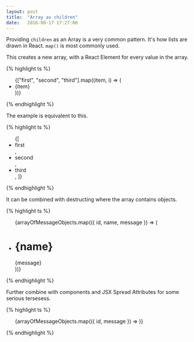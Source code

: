 ```yaml
---
layout: post
title:  "Array as children"
date:   2016-08-17 17:27:00
---
```


Providing `children` as an Array is a very common pattern. It's how lists are drawn in React. `map()` is most commonly used.

This creates a new array, with a React Element for every value in the array.

{% highlight ts %}
<ul>
  {["first", "second", "third"].map((item, i) => (
    <li key={i}>{item}</li>
  ))}
</ul>
{% endhighlight %}

The example is equivalent to this.

{% highlight ts %}
<ul>
  {[
    <li key={0}>first</li>,
    <li key={1}>second</li>,
    <li key={2}>third</li>,
  ]}
</ul>
{% endhighlight %}

It can be combined with destructing where the array contains objects.

{% highlight ts %}
<ul>
  {arrayOfMessageObjects.map(({
    id, name, message
  }) => (
    <li key={id}>
      <h1>{name}</h1>
      <div>{message}</div>
    </li>
  ))}
</ul>
{% endhighlight %}

Further combine with components and JSX Spread Attributes for some serious tersesess.

{% highlight ts %}
<ul>
  {arrayOfMessageObjects.map(({ id, message }) =>
    <Message key={id} {...message} />
  )}
</ul>
{% endhighlight %}